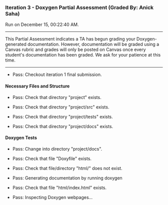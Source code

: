 ### Iteration 3 - Doxygen Partial Assessment (Graded By: Anick Saha)

Run on December 15, 00:22:40 AM.

<hr>

This Partial Assessment indicates a TA has begun grading your Doxygen-generated documentation. However, documentation will be graded using a Canvas rubric and grades will only be posted on Canvas once every student's documentation has been graded. We ask for your patience at this time.

<hr>

+ Pass: Checkout iteration 1 final submission.




#### Necessary Files and Structure

+ Pass: Check that directory "project" exists.

+ Pass: Check that directory "project/src" exists.

+ Pass: Check that directory "project/tests" exists.

+ Pass: Check that directory "project/docs" exists.


#### Doxygen Tests

+ Pass: Change into directory "project/docs".

+ Pass: Check that file "Doxyfile" exists.

+ Pass: Check that file/directory "html/" does not exist.

+ Pass: Generating documentation by running doxygen

+ Pass: Check that file "html/index.html" exists.

+ Pass: Inspecting Doxygen webpages...



